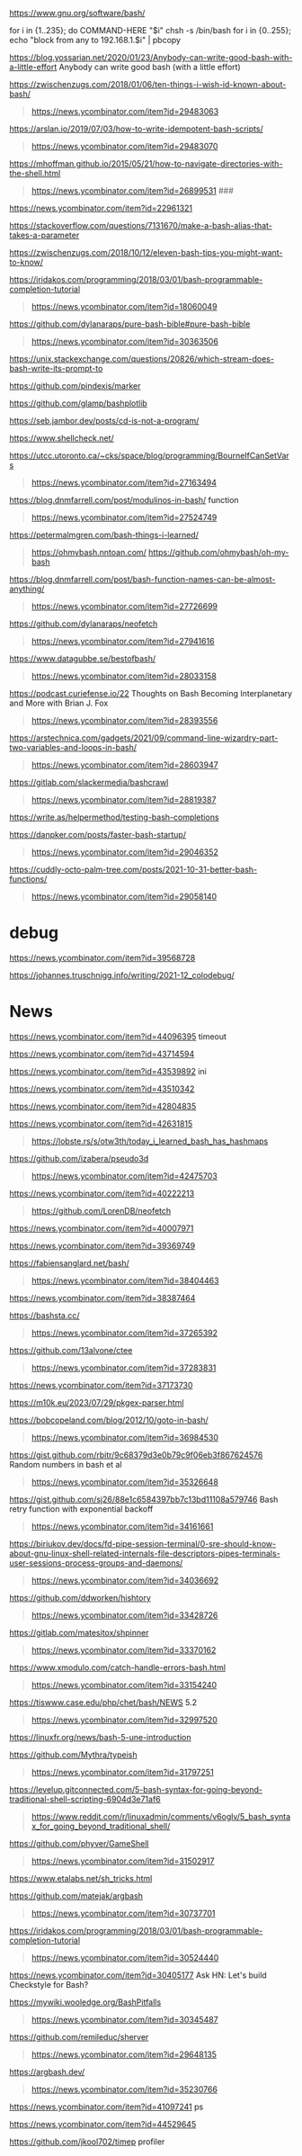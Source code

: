 https://www.gnu.org/software/bash/

for i in {1..235}; do COMMAND-HERE "$i"
chsh -s /bin/bash
for i in {0..255}; echo "block from any to 192.168.1.$i" | pbcopy

https://blog.yossarian.net/2020/01/23/Anybody-can-write-good-bash-with-a-little-effort Anybody can write good bash (with a little effort)

https://zwischenzugs.com/2018/01/06/ten-things-i-wish-id-known-about-bash/
> https://news.ycombinator.com/item?id=29483063

https://arslan.io/2019/07/03/how-to-write-idempotent-bash-scripts/
> https://news.ycombinator.com/item?id=29483070

https://mhoffman.github.io/2015/05/21/how-to-navigate-directories-with-the-shell.html
> https://news.ycombinator.com/item?id=26899531 ###

https://news.ycombinator.com/item?id=22961321

https://stackoverflow.com/questions/7131670/make-a-bash-alias-that-takes-a-parameter

https://zwischenzugs.com/2018/10/12/eleven-bash-tips-you-might-want-to-know/

https://iridakos.com/programming/2018/03/01/bash-programmable-completion-tutorial
> https://news.ycombinator.com/item?id=18060049

https://github.com/dylanaraps/pure-bash-bible#pure-bash-bible
> https://news.ycombinator.com/item?id=30363506

https://unix.stackexchange.com/questions/20826/which-stream-does-bash-write-its-prompt-to

https://github.com/pindexis/marker

https://github.com/glamp/bashplotlib

https://seb.jambor.dev/posts/cd-is-not-a-program/

https://www.shellcheck.net/

https://utcc.utoronto.ca/~cks/space/blog/programming/BourneIfCanSetVars
> https://news.ycombinator.com/item?id=27163494

https://blog.dnmfarrell.com/post/modulinos-in-bash/ function
> https://news.ycombinator.com/item?id=27524749

https://petermalmgren.com/bash-things-i-learned/
> https://ohmybash.nntoan.com/
 > https://github.com/ohmybash/oh-my-bash

https://blog.dnmfarrell.com/post/bash-function-names-can-be-almost-anything/
> https://news.ycombinator.com/item?id=27726699

https://github.com/dylanaraps/neofetch
> https://news.ycombinator.com/item?id=27941616

https://www.datagubbe.se/bestofbash/
> https://news.ycombinator.com/item?id=28033158

https://podcast.curiefense.io/22 Thoughts on Bash Becoming Interplanetary and More with Brian J. Fox
> https://news.ycombinator.com/item?id=28393556

https://arstechnica.com/gadgets/2021/09/command-line-wizardry-part-two-variables-and-loops-in-bash/
> https://news.ycombinator.com/item?id=28603947

https://gitlab.com/slackermedia/bashcrawl
> https://news.ycombinator.com/item?id=28819387

https://write.as/helpermethod/testing-bash-completions

https://danpker.com/posts/faster-bash-startup/
> https://news.ycombinator.com/item?id=29046352

https://cuddly-octo-palm-tree.com/posts/2021-10-31-better-bash-functions/
> https://news.ycombinator.com/item?id=29058140

# debug
https://news.ycombinator.com/item?id=39568728

https://johannes.truschnigg.info/writing/2021-12_colodebug/

# News
https://news.ycombinator.com/item?id=44096395  timeout

https://news.ycombinator.com/item?id=43714594

https://news.ycombinator.com/item?id=43539892 ini

https://news.ycombinator.com/item?id=43510342

https://news.ycombinator.com/item?id=42804835

https://news.ycombinator.com/item?id=42631815
> https://lobste.rs/s/otw3th/today_i_learned_bash_has_hashmaps

https://github.com/izabera/pseudo3d
> https://news.ycombinator.com/item?id=42475703

https://news.ycombinator.com/item?id=40222213
> https://github.com/LorenDB/neofetch

https://news.ycombinator.com/item?id=40007971

https://news.ycombinator.com/item?id=39369749

https://fabiensanglard.net/bash/
> https://news.ycombinator.com/item?id=38404463

https://news.ycombinator.com/item?id=38387464

https://bashsta.cc/
> https://news.ycombinator.com/item?id=37265392

https://github.com/13alvone/ctee
> https://news.ycombinator.com/item?id=37283831

https://news.ycombinator.com/item?id=37173730

https://m10k.eu/2023/07/29/pkgex-parser.html

https://bobcopeland.com/blog/2012/10/goto-in-bash/
> https://news.ycombinator.com/item?id=36984530

https://gist.github.com/rbitr/9c68379d3e0b79c9f06eb3f867624576 Random numbers in bash et al
> https://news.ycombinator.com/item?id=35326648

https://gist.github.com/sj26/88e1c6584397bb7c13bd11108a579746 Bash retry function with exponential backoff
> https://news.ycombinator.com/item?id=34161661

https://biriukov.dev/docs/fd-pipe-session-terminal/0-sre-should-know-about-gnu-linux-shell-related-internals-file-descriptors-pipes-terminals-user-sessions-process-groups-and-daemons/
> https://news.ycombinator.com/item?id=34036692

https://github.com/ddworken/hishtory
> https://news.ycombinator.com/item?id=33428726

https://gitlab.com/matesitox/shpinner
> https://news.ycombinator.com/item?id=33370162

https://www.xmodulo.com/catch-handle-errors-bash.html
> https://news.ycombinator.com/item?id=33154240

https://tiswww.case.edu/php/chet/bash/NEWS 5.2
> https://news.ycombinator.com/item?id=32997520

https://linuxfr.org/news/bash-5-une-introduction

https://github.com/Mythra/typeish
> https://news.ycombinator.com/item?id=31797251

https://levelup.gitconnected.com/5-bash-syntax-for-going-beyond-traditional-shell-scripting-6904d3e71af6
> https://www.reddit.com/r/linuxadmin/comments/v6oglv/5_bash_syntax_for_going_beyond_traditional_shell/

https://github.com/phyver/GameShell
> https://news.ycombinator.com/item?id=31502917

https://www.etalabs.net/sh_tricks.html

https://github.com/matejak/argbash
> https://news.ycombinator.com/item?id=30737701

https://iridakos.com/programming/2018/03/01/bash-programmable-completion-tutorial
> https://news.ycombinator.com/item?id=30524440

https://news.ycombinator.com/item?id=30405177 Ask HN: Let's build Checkstyle for Bash?

https://mywiki.wooledge.org/BashPitfalls
> https://news.ycombinator.com/item?id=30345487

https://github.com/remileduc/sherver
> https://news.ycombinator.com/item?id=29648135

https://argbash.dev/
> https://news.ycombinator.com/item?id=35230766

https://news.ycombinator.com/item?id=41097241 ps

https://news.ycombinator.com/item?id=44529645

https://github.com/jkool702/timep profiler